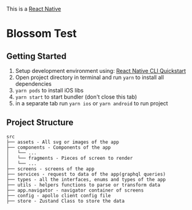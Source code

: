 This is a [React Native](https://reactnative.dev/)

# Blossom Test

## Getting Started

1. Setup development environment using: [React Native CLI Quickstart](https://reactnative.dev/docs/environment-setup)
2. Open project directory in terminal and run `yarn` to install all dependencies
3. `yarn pods` to install iOS libs
4. `yarn start` to start bundler (don't close this tab)
5. in a separate tab run `yarn ios` or `yarn android` to run project

## Project Structure

```
src
├── assets - All svg or images of the app
├── components - Components of the app
│   └── ...
│   └── fragments - Pieces of screen to render
│   └── ...
├── screens - screens of the app
├── services - request to data of the app(graphql queries)
├── types - all the interfaces, enums and types of the app
├── utils - helpers functions to parse or transform data
├── app.navigator - navigator container of screens
├── config - apollo client config file
├── store - Zustand Class to store the data

```
